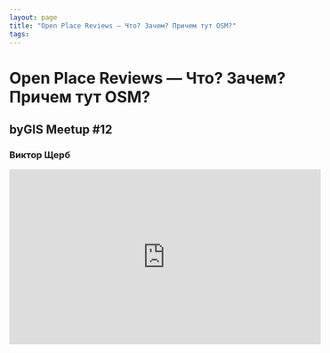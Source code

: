 ```yaml
---
layout: page
title: "Open Place Reviews — Что? Зачем? Причем тут OSM?"
tags:
---
```



# Open Place Reviews — Что? Зачем? Причем тут OSM?
## byGIS Meetup #12
### Виктор Щерб

<iframe width="560" height="315" src="https://www.youtube.com/embed/eGNHzrft8Yw" frameborder="0" allow="accelerometer; autoplay; encrypted-media; gyroscope; picture-in-picture" allowfullscreen></iframe>
